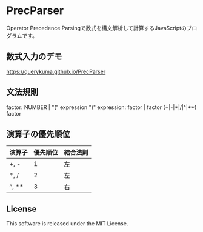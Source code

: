 # PrecParser

Operator Precedence Parsingで数式を構文解析して計算するJavaScriptのプログラムです。

## 数式入力のデモ

https://querykuma.github.io/PrecParser

## 文法規則

factor:  NUMBER | "(" expression ")"
expression:  factor | factor (+|-|*|/|^|**) factor

## 演算子の優先順位

| 演算子 | 優先順位 | 結合法則 |
| ------ | -------- | -------- |
| +, -   | 1        | 左       |
| *, /   | 2        | 左       |
| ^, **  | 3        | 右       |

## License

This software is released under the MIT License.
